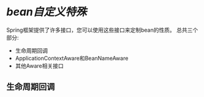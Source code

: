 # _**bean自定义特殊**_
Spring框架提供了许多接口，您可以使用这些接口来定制bean的性质。 
总共三个部分:
* 生命周期回调
* ApplicationContextAware和BeanNameAware
* 其他Aware相关接口
## 生命周期回调
